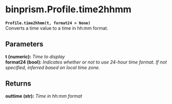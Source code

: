 # binprism.Profile.time2hhmm
**`Profile.time2hhmm(t, format24 = None)`** <br />
Converts a time value to a time in hh:mm format.

## Parameters
**t (numeric):** *Time to display* <br />
**format24 (bool):** *Indicates whether or not to use 24-hour time format. If not specified, inferred based on local time zone.*

## Returns
**outtime (str):** *Time in hh:mm format*
